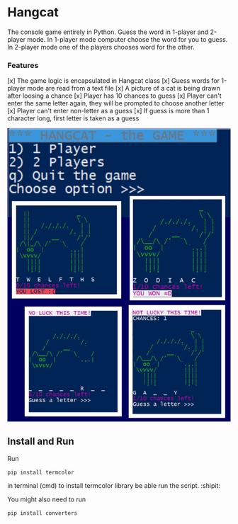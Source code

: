 # Hangcat
The console game entirely in Python. Guess the word in 1-player and 2-player mode.
In 1-player mode computer choose the word for you to guess.
In 2-player mode one of the players chooses word for the other.

### Features
[x] The game logic is encapsulated in Hangcat class
[x] Guess words for 1-player mode are read from a text file
[x] A picture of a cat is being drawn after loosing a chance
[x] Player has 10 chances to guess
[x] Player can't enter the same letter again, they will be prompted to choose another letter
[x] Player can't enter non-letter as a guess
[x] If guess is more than 1 character long, first letter is taken as a guess

![Hangcat](https://github.com/marta-krzyk-dev/Hangcat/blob/master/hangcat.jpg?raw=true)

## Install and Run
Run
```
pip install termcolor
```
in terminal (cmd) to install termcolor library be able run the script. :shipit:

You might also need to run
```
pip install converters
```
